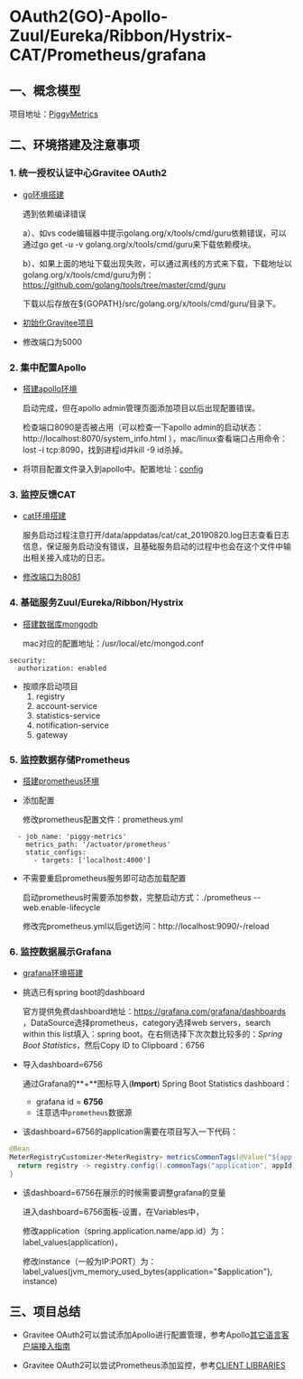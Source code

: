 # OAuth2(GO)-Apollo-Zuul/Eureka/Ribbon/Hystrix-CAT/Prometheus/grafana

## 一、概念模型

项目地址：[PiggyMetrics](https://github.com/spring2go/piggymetrics)

## 二、环境搭建及注意事项

### 1. 统一授权认证中心Gravitee OAuth2

- [go环境搭建](https://github.com/spring2go/gravitee_lab/tree/master/lab01)

  遇到依赖编译错误

  a）、如vs code编辑器中提示golang.org/x/tools/cmd/guru依赖错误，可以通过go get -u -v golang.org/x/tools/cmd/guru来下载依赖模块。

  b）、如果上面的地址下载出现失败，可以通过离线的方式来下载，下载地址以golang.org/x/tools/cmd/guru为例：https://github.com/golang/tools/tree/master/cmd/guru

  下载以后存放在${GOPATH}/src/golang.org/x/tools/cmd/guru/目录下。

- [初始化Gravitee项目](https://github.com/spring2go/gravitee_lab/tree/master/lab02)

- 修改端口为5000

### 2. 集中配置Apollo

- [搭建apollo环境](https://github.com/spring2go/apollo_lab/tree/master/lab01)

  启动完成，但在apollo admin管理页面添加项目以后出现配置错误。

  检查端口8090是否被占用（可以检查一下apollo admin的启动状态：http://localhost:8070/system_info.html ），mac/linux查看端口占用命令：lost -i tcp:8090，找到进程id并kill -9 id杀掉。

- 将项目配置文件录入到apollo中。配置地址：[config](https://github.com/spring2go/piggymetrics/tree/master/config)

### 3. 监控反馈CAT

- [cat环境搭建](https://github.com/spring2go/cat_lab/tree/master/lab01)

  服务启动过程注意打开/data/appdatas/cat/cat_20190820.log日志查看日志信息，保证服务启动没有错误，且基础服务启动的过程中也会在这个文件中输出相关接入成功的日志。

- [修改端口为8081](https://github.com/spring2go/case_study_lab/tree/master/lab04)

### 4. 基础服务Zuul/Eureka/Ribbon/Hystrix

- [搭建数据库mongodb](https://github.com/spring2go/case_study_lab/tree/master/lab01)

  mac对应的配置地址：/usr/local/etc/mongod.conf

```properties
security:
  authorization: enabled
```

- 按顺序启动项目
  1. registry
  2. account-service
  3. statistics-service
  4. notification-service
  5. gateway

### 5. 监控数据存储Prometheus

- [搭建prometheus环境](https://github.com/spring2go/prom_lab/tree/master/lab01)

- 添加配置

  修改prometheus配置文件：prometheus.yml
```properties
  - job_name: 'piggy-metrics'
    metrics_path: '/actuator/prometheus'
    static_configs:
      - targets: ['localhost:4000']
```

- 不需要重启prometheus服务即可动态加载配置

  启动prometheus时需要添加参数，完整启动方式：./prometheus --web.enable-lifecycle

  修改完prometheus.yml以后get访问：http://localhost:9090/-/reload

### 6. 监控数据展示Grafana

- [grafana环境搭建](https://github.com/spring2go/prom_lab/tree/master/lab02)

- 挑选已有spring boot的dashboard

  官方提供免费dashboard地址：https://grafana.com/grafana/dashboards ，DataSource选择prometheus，category选择web servers，search within this list填入：spring boot。在右侧选择下次次数比较多的：*Spring Boot Statistics*，然后Copy ID to Clipboard：6756

- 导入dashboard=6756

  通过Grafana的**+**图标导入(**Import**) Spring Boot Statistics dashboard：

  - grafana id = **6756**
  - 注意选中`prometheus`数据源
  
- 该dashboard=6756的application需要在项目写入一下代码：

```java
@Bean
MeterRegistryCustomizer<MeterRegistry> metricsCommonTags(@Value("${app.id}") String appId) {
  return registry -> registry.config().commonTags("application", appId);
}
```
- 该dashboard=6756在展示的时候需要调整grafana的变量

  进入dashboard=6756面板-设置，在Variables中，

  修改application（spring.application.name/app.id）为：label_values(application)，

  修改instance（一般为IP:PORT）为：label_values(jvm_memory_used_bytes{application="$application"}, instance)

## 三、项目总结

- Gravitee OAuth2可以尝试添加Apollo进行配置管理，参考Apollo[其它语言客户端接入指南](https://github.com/ctripcorp/apollo/wiki/%E5%85%B6%E5%AE%83%E8%AF%AD%E8%A8%80%E5%AE%A2%E6%88%B7%E7%AB%AF%E6%8E%A5%E5%85%A5%E6%8C%87%E5%8D%97)

- Gravitee OAuth2可以尝试Prometheus添加监控，参考[CLIENT LIBRARIES](https://prometheus.io/docs/instrumenting/clientlibs/)